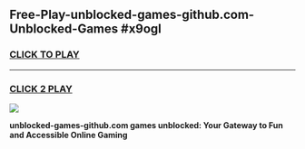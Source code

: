 
## Free-Play-unblocked-games-github.com-Unblocked-Games #x9ogl
<h3>
<a href="https://news.freeplayer.one?title=unblocked-games-github.com&ref=8M">CLICK TO PLAY</a></h3>
<hr>

<h3>
<a href="https://news.freeplayer.one?title=unblocked-games-github.com&ref=8M">CLICK 2 PLAY</a>
  
</h3>

<a href="https://news.freeplayer.one?title=unblocked-games-github.com&ref=8M"><img src="https://clearcache.store/games.png"></a>


**unblocked-games-github.com games unblocked: Your Gateway to Fun and Accessible Online Gaming**
